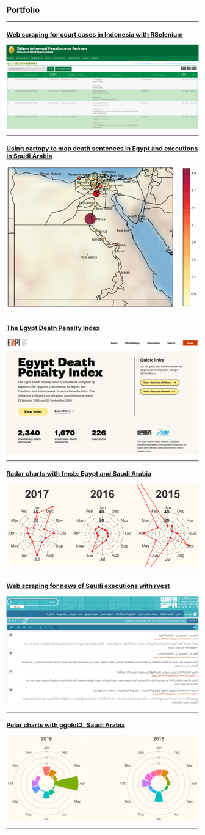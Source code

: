 ## Portfolio

---

### [Web scraping for court cases in Indonesia with RSelenium](/indonesia_scraper)
<img src="images/indon_search_screenshot.png?raw=true"/>

---

### [Using cartopy to map death sentences in Egypt and executions in Saudi Arabia](/egypt-ksa-cartopy)
<img src="images/egypt-prelim-map.png?raw=true"/>

---

### [The Egypt Death Penalty Index](/EDPI)
<img src="images/new-EDPI-screenshot.png?raw=true"/>

---

### [Radar charts with fmsb: Egypt and Saudi Arabia](/radar-charts-egypt-ksa)
<img src="images/egypt-radar-screengrab.png?raw=true"/>

---

### [Web scraping for news of Saudi executions with rvest](/ksa_scraper)
<img src="images/SPA-screenshot.png?raw=true"/>

---

### [Polar charts with ggplot2: Saudi Arabia](/ksa_polar)
<img src="images/ksa-polar-screenshot.png?raw=true"/>

---
